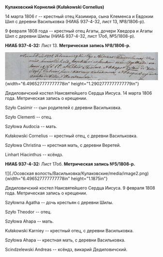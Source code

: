 **Кулаковский Корнелий (Kułakowski Cornelius)**

14 марта 1806 г -- крестный отец Казимира, сына Клеменса и Евдокии Шил с
деревни Васильковка (НИАБ 937-4-32, лист 13, №8/1806-р).

9 февраля 1808 года -- крестный отец Агаты, дочери Хведора и Агапы Шил с
деревни Шилы (НИАБ 937-4-32, лист 17об, №5/1808-р).

**НИАБ 937-4-32:** Лист 13. **Метрическая запись №8/1806-р.**

![](./media/60a96a84dfc77be1631321ca31d4a9893738cb09.png){width="6.496527777777778in"
height="1.2902777777777779in"}

Дедиловичский костел Наисвятейшего Сердца Иисуса. 14 марта 1806 года.
Метрическая запись о крещении.

Szyło Casimir -- сын родителей с деревни Васильковка.

Szyło Clementi -- отец.

Szyłowa Audocia -- мать.

Kułakowski Cornelius -- крестный отец, с деревни Васильковка.

Szyłowa Christina -- крестная мать, с деревни Веретей.

Linhart Hiacinthus -- ксёндз.

**НИАБ 937-4-32:** Лист 17об. **Метрическая запись №5/1808-р.**

![](./Осовская волость/Васильковка/Кулаковские/media/image2.png){width="6.496527777777778in"
height="1.1875in"}

Дедиловичский костел Наисвятейшего Сердца Иисуса. 9 февраля 1808 года.
Метрическая запись о крещении.

Szyłowna Agatha -- дочь крестьян с деревни Шилы.

Szyło Theodor -- отец.

Szyłowa Ahapa -- мать.

Kułakowski Karniey -- крестный отец, с деревни Васильковка.

Szyłowa Ahapa -- крестная мать, с деревни Васильковка.

Scindzelewski Andreas -- ксёндз, викарий Дедиловичский.
